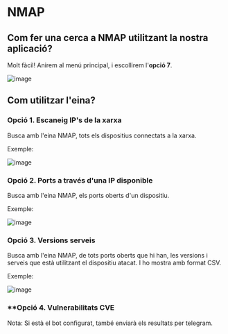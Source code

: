 # NMAP

## Com fer una cerca a NMAP utilitzant la nostra aplicació?

Molt fàcil! Anirem al menú principal, i escollirem l'**opció 7**.

![image](https://user-images.githubusercontent.com/80519737/169173661-5f7fc27d-7913-495b-937d-a8401532ad90.png)

## Com utilitzar l'eina?

### Opció 1. Escaneig IP's de la xarxa

Busca amb l'eina NMAP, tots els dispositius connectats a la xarxa.

Exemple:

![image](https://user-images.githubusercontent.com/80519737/169173906-f2366ae3-6ae9-4982-89c7-7a76c4891d1c.png)

### Opció 2. Ports a través d'una IP disponible

Busca amb l'eina NMAP, els ports oberts d'un dispositiu.

Exemple:

![image](https://user-images.githubusercontent.com/80519737/169174410-f75b7c1e-2c9e-4e5e-b1d7-13c8a930999c.png)

### **Opció 3. Versions serveis**

Busca amb l'eina NMAP, de tots ports oberts que hi han, les versions i serveis que està utilitzant el dispositiu atacat. I ho mostra amb format CSV.

Exemple:

![image](https://user-images.githubusercontent.com/80519737/169174779-7db10b6c-6c80-40eb-8ece-6bd387c5da51.png)

### **Opció 4. Vulnerabilitats CVE

Nota: Si està el bot configurat, també enviarà els resultats per telegram.
